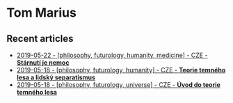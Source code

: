 # Tom Marius

## Recent articles

- [2019-05-22 - \[philosophy, futurology, humanity, medicine\] - CZE - **Stárnutí je nemoc**](https://marius.blog/starnuti-je-nemoc)
- [2019-05-18 - \[philosophy, futurology, humanity\] - CZE - **Teorie temného lesa a lidský separatismus**](https://marius.blog/teorie-temneho-lesa-a-lidsky-separatismus)
- [2019-05-18 - \[philosophy, futurology, universe\] - CZE - **Úvod do teorie temného lesa**](https://marius.blog/uvod-do-teorie-temneho-lesa)
